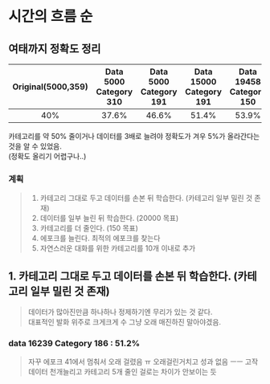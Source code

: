 # 시간의 흐름 순
## 여태까지 정확도 정리
|Original(5000,359)|Data 5000 Category 310|Data 5000 Category 191|Data 15000 Category 191|Data 19458 Category 150|
|:----------------:|:--------------------:|:--------------------:|:---------------------:|:---------------------:|
|        40%       |         37.6%        |         46.6%        |          51.4%        |          53.9%        |
  
  카테고리를 약 50% 줄이거나 데이터를 3배로 늘려야 정확도가 겨우 5%가 올라간다는 것을 알 수 있었음.  
  (정확도 올리기 어렵구나..)  
  
  ### 계획
  > 1.  카테고리 그대로 두고 데이터를 손본 뒤 학습한다. (카테고리 일부 밀린 것 존재)
  > 2.  데이터를 일부 늘린 뒤 학습한다. (20000 목표)  
  > 3.  카테고리를 더 줄인다. (150 목표)
  > 4.  에포크를 늘린다. 최적의 에포크를 찾는다
  > 5.  자연스러운 대화를 위한 카테고리를 10개 이내로 추가


## 1. 카테고리 그대로 두고 데이터를 손본 뒤 학습한다. (카테고리 일부 밀린 것 존재)
   > 데이터가 많아진만큼 하나하나 정제하기엔 무리가 있는 것 같다.  
   > 대표적인 발화 위주로 크게크게 수 그냥 오래 매진하진 말아야겠음.
   ### data 16239 Category 186 : 51.2%
   > 자꾸 에포크 41에서 멈춰서 오래 걸렸음 ㅠ
   > 오래걸린거치고 성과 없음 ㅡㅡ 고작 데이터 천개늘리고 카테고리 5개 줄인 걸로는 차이가 안보이는 듯
